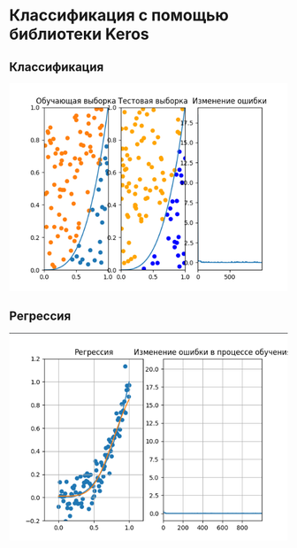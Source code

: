 # Классификация с помощью библиотеки Keros
## Классификация
 ![plot](./keres_class.png)
## Регрессия
 ![plot](./keres_regr.png)
